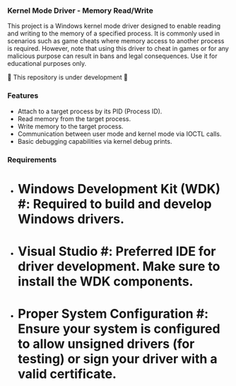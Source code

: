 ### Kernel Mode Driver - Memory Read/Write 

This project is a Windows kernel mode driver designed to enable reading and writing to the memory of a specified process. It is commonly used in scenarios such as game cheats where memory access to another process is required. However, note that using this driver to cheat in games or for any malicious purpose can result in bans and legal consequences. Use it for educational purposes only.

🚧 This repository is under development 🚧

### Features 
  - Attach to a target process by its PID (Process ID).
  - Read memory from the target process.
  - Write memory to the target process.
  - Communication between user mode and kernel mode via IOCTL calls.
  - Basic debugging capabilities via kernel debug prints.

### Requirements 

  - # Windows Development Kit (WDK) #: Required to build and develop Windows drivers.
  - # Visual Studio #: Preferred IDE for driver development. Make sure to install the WDK components.
  - # Proper System Configuration #: Ensure your system is configured to allow unsigned drivers (for testing) or sign your driver with a valid certificate.
